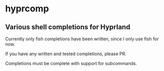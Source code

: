 # hyprcomp
## Various shell completions for Hyprland
Currently only fish completions have been written, since I only use fish for now. 

If you have any written and tested completions, please PR.

Completions must be complete with support for subcommands.
